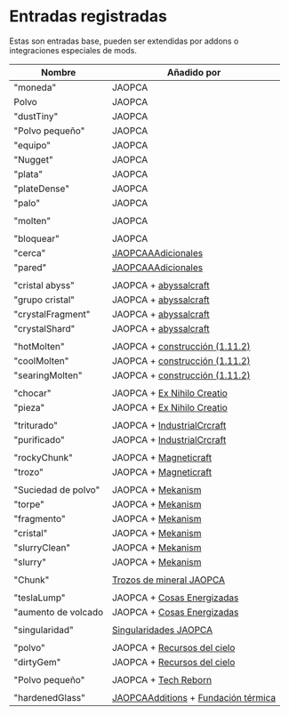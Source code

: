 # Entradas registradas

Estas son entradas base, pueden ser extendidas por addons o integraciones especiales de mods.

| Nombre              | Añadido por                                                                                                                                                      |
| ------------------- | ---------------------------------------------------------------------------------------------------------------------------------------------------------------- |
| "moneda"            | JAOPCA                                                                                                                                                           |
| Polvo               | JAOPCA                                                                                                                                                           |
| "dustTiny"          | JAOPCA                                                                                                                                                           |
| "Polvo pequeño"     | JAOPCA                                                                                                                                                           |
| "equipo"            | JAOPCA                                                                                                                                                           |
| "Nugget"            | JAOPCA                                                                                                                                                           |
| "plata"             | JAOPCA                                                                                                                                                           |
| "plateDense"        | JAOPCA                                                                                                                                                           |
| "palo"              | JAOPCA                                                                                                                                                           |
|                     |                                                                                                                                                                  |
| "molten"            | JAOPCA                                                                                                                                                           |
|                     |                                                                                                                                                                  |
| "bloquear"          | JAOPCA                                                                                                                                                           |
| "cerca"             | [JAOPCAAAdicionales](https://minecraft.curseforge.com/projects/jaopcaadditions)                                                                                  |
| "pared"             | [JAOPCAAAdicionales](https://minecraft.curseforge.com/projects/jaopcaadditions)                                                                                  |
|                     |                                                                                                                                                                  |
| "cristal abyss"     | JAOPCA + [abyssalcraft](https://minecraft.curseforge.com/projects/abyssalcraft)                                                                                  |
| "grupo cristal"     | JAOPCA + [abyssalcraft](https://minecraft.curseforge.com/projects/abyssalcraft)                                                                                  |
| "crystalFragment"   | JAOPCA + [abyssalcraft](https://minecraft.curseforge.com/projects/abyssalcraft)                                                                                  |
| "crystalShard"      | JAOPCA + [abyssalcraft](https://minecraft.curseforge.com/projects/abyssalcraft)                                                                                  |
|                     |                                                                                                                                                                  |
| "hotMolten"         | JAOPCA + [construcción (1.11.2)](https://minecraft.curseforge.com/projects/buildcraft)                                                                           |
| "coolMolten"        | JAOPCA + [construcción (1.11.2)](https://minecraft.curseforge.com/projects/buildcraft)                                                                           |
| "searingMolten"     | JAOPCA + [construcción (1.11.2)](https://minecraft.curseforge.com/projects/buildcraft)                                                                           |
|                     |                                                                                                                                                                  |
| "chocar"            | JAOPCA + [Ex Nihilo Creatio](https://minecraft.curseforge.com/projects/ex-nihilo-creatio)                                                                        |
| "pieza"             | JAOPCA + [Ex Nihilo Creatio](https://minecraft.curseforge.com/projects/ex-nihilo-creatio)                                                                        |
|                     |                                                                                                                                                                  |
| "triturado"         | JAOPCA + [IndustrialCrcraft](https://minecraft.curseforge.com/projects/industrial-craft)                                                                         |
| "purificado"        | JAOPCA + [IndustrialCrcraft](https://minecraft.curseforge.com/projects/industrial-craft)                                                                         |
|                     |                                                                                                                                                                  |
| "rockyChunk"        | JAOPCA + [Magneticraft](https://minecraft.curseforge.com/projects/magneticraft)                                                                                  |
| "trozo"             | JAOPCA + [Magneticraft](https://minecraft.curseforge.com/projects/magneticraft)                                                                                  |
|                     |                                                                                                                                                                  |
| "Suciedad de polvo" | JAOPCA + [Mekanism](https://minecraft.curseforge.com/projects/mekanism)                                                                                          |
| "torpe"             | JAOPCA + [Mekanism](https://minecraft.curseforge.com/projects/mekanism)                                                                                          |
| "fragmento"         | JAOPCA + [Mekanism](https://minecraft.curseforge.com/projects/mekanism)                                                                                          |
| "cristal"           | JAOPCA + [Mekanism](https://minecraft.curseforge.com/projects/mekanism)                                                                                          |
| "slurryClean"       | JAOPCA + [Mekanism](https://minecraft.curseforge.com/projects/mekanism)                                                                                          |
| "slurry"            | JAOPCA + [Mekanism](https://minecraft.curseforge.com/projects/mekanism)                                                                                          |
|                     |                                                                                                                                                                  |
| "Chunk"             | [Trozos de mineral JAOPCA](https://minecraft.curseforge.com/projects/aobd-ore-chunks)                                                                            |
|                     |                                                                                                                                                                  |
| "teslaLump"         | JAOPCA + [Cosas Energizadas](https://minecraft.curseforge.com/projects/powered-thingies)                                                                         |
| "aumento de volcado | JAOPCA + [Cosas Energizadas](https://minecraft.curseforge.com/projects/powered-thingies)                                                                         |
|                     |                                                                                                                                                                  |
| "singularidad"      | [Singularidades JAOPCA](https://minecraft.curseforge.com/projects/jaopcasingularities)                                                                           |
|                     |                                                                                                                                                                  |
| "polvo"             | JAOPCA + [Recursos del cielo](https://minecraft.curseforge.com/projects/sky-resources)                                                                           |
| "dirtyGem"          | JAOPCA + [Recursos del cielo](https://minecraft.curseforge.com/projects/sky-resources)                                                                           |
|                     |                                                                                                                                                                  |
| "Polvo pequeño"     | JAOPCA + [Tech Reborn](https://minecraft.curseforge.com/projects/techreborn)                                                                                     |
|                     |                                                                                                                                                                  |
| "hardenedGlass"     | [JAOPCAAdditions](https://minecraft.curseforge.com/projects/jaopcaadditions) + [Fundación térmica](https://minecraft.curseforge.com/projects/thermal-foundation) |